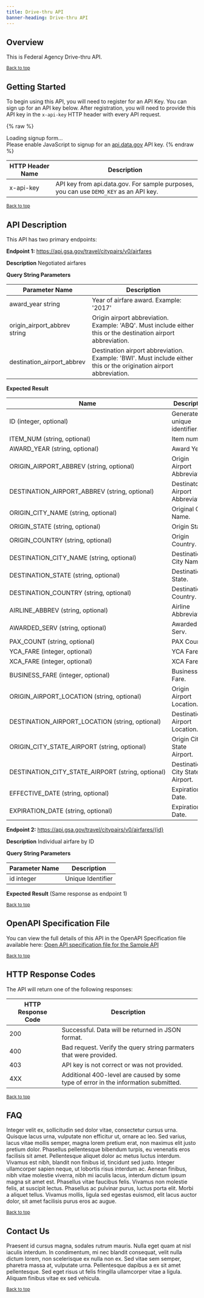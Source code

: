 ```yaml
---
title: Drive-thru API
banner-heading: Drive-thru API
---
```



## Overview

This is Federal Agency Drive-thru API.

<p><small><a href="#">Back to top</a></small></p>

## Getting Started

To begin using this API, you will need to register for an API Key. You can sign up for an API key below.  After registration, you will need to provide this API key in the `x-api-key` HTTP header with every API request.


{% raw %}
<div id="apidatagov_signup">Loading signup form...</div>
<script type="text/javascript">
  /* * * CONFIGURATION VARIABLES: EDIT BEFORE PASTING INTO YOUR WEBPAGE * * */
  var apiUmbrellaSignupOptions = {
    // Pick a short, unique name to identify your site, like 'gsa-auctions'
    // in this example.
    registrationSource: 'gsa-open',

    // Enter the API key you signed up for and specially configured for this
    // API key signup embed form.
    apiKey: 'Wjww6pZMosePwXxnz7foeWBYa0ADCcw1NIMfuOoP',

    // Provide an example URL you want to show to users after they signup.
    // This can be any API endpoint on your server, and you can use the
    // special {{api_key}} variable to automatically substitute in the API
    // key the user just signed up for.
    exampleApiUrl: 'https://api.gsa.gov/systems/datagov/3/action/package_search?api_key={{api_key}}',

    // OPTIONAL: Provide extra content to display on the signup confirmation
    // page. This will be displayed below the user's API key and the example
    // API URL are shown. HTML is allowed. Defaults to ""
    // signupConfirmationMessage: '',

    // OPTIONAL: Provide a URL to your own contact page to link to for user
    // support. Defaults to "https://api.data.gov/contact/"
    contactUrl: 'https://github.com/gsa/gsa-apis/issues',

    // OPTIONAL: Set to true to verify the user's e-mail address by only
    // sending them their API key via e-mail, and not displaying it on the
    // signup confirmation web page. Defaults to false.
    // verifyEmail: true,

    // OPTIONAL: Set to false to disable sending a welcome e-mail to the
    // user after signing up. Defaults to true.
    // sendWelcomeEmail: false,

    // OPTIONAL: Provide the name of your developer site. This will appear
    // in the subject of the welcome e-mail as "Your {{siteName}} API key".
    // Defaults to "api.data.gov".
    // siteName: 'GSA Developer Network',

    // OPTIONAL: Provide a custom sender name for who the welcome email
    // appears from. The actual address will be "noreply@api.data.gov", but
    // this will change the name of the displayed sender in this fashion:
    // "{{emailFromName}} <noreply@api.data.gov>". Defaults to "".
    // emailFromName: 'GSA Developer Network',

    // OPTIONAL: Provide an extra input field to ask for the user's website.
    // Defaults to false.
    // websiteInput: true,

    // OPTIONAL: Provide an extra checkbox asking the user to agree to terms
    // and conditions before signing up. Defaults to false.
    // termsCheckbox: true,

    // OPTIONAL: If the terms & conditions checkbox is enabled, link to this
    // URL for your API's terms & conditions. Defaults to "".
    // termsUrl: "https://agency.gov/api-terms/",
  };

  /* * * DON'T EDIT BELOW THIS LINE * * */
  (function() {
    var apiUmbrella = document.createElement('script'); apiUmbrella.type = 'text/javascript'; apiUmbrella.async = true;
    apiUmbrella.src = 'https://api.data.gov/static/javascripts/signup_embed.js';
    (document.getElementsByTagName('head')[0] || document.getElementsByTagName('body')[0]).appendChild(apiUmbrella);
  })();
</script>
<noscript>Please enable JavaScript to signup for an <a href="http://api.data.gov/">api.data.gov</a> API key.</noscript>
{% endraw %}  


| HTTP Header Name | Description |
| ---- | ----------- |
| x-api-key | API key from api.data.gov.  For sample purposes, you can use `DEMO_KEY` as an API key. |



<p><small><a href="#">Back to top</a></small></p>

## API Description



This API has two primary endpoints:

**Endpoint 1:** https://api.gsa.gov/travel/citypairs/v0/airfares

**Description**   Negotiated airfares

**Query String Parameters**

| Parameter Name | Description |
| ---- | ----------- |
| award_year string | Year of airfare award. Example: '2017' |
| origin_airport_abbrev string | Origin airport abbreviation. Example: 'ABQ'. Must include either this or the destination airport abbreviation. |
| destination_airport_abbrev | Destination airport abbreviation. Example: 'BWI'. Must include either this or the origination airport abbreviation. |

**Expected Result**

| Name  | Description |
| ---- | ----------- |
| ID (integer, optional) | Generated unique identifier. |
| ITEM_NUM (string, optional) | Item number. |
| AWARD_YEAR (string, optional) | Award Year. |
| ORIGIN_AIRPORT_ABBREV (string, optional) | Origin Airport Abbreviation. |
| DESTINATION_AIRPORT_ABBREV (string, optional) | Destinatoin Airport Abbreviation. |
| ORIGIN_CITY_NAME (string, optional) | Original City Name. |
| ORIGIN_STATE (string, optional) | Origin State. |
| ORIGIN_COUNTRY (string, optional) | Origin Country. |
| DESTINATION_CITY_NAME (string, optional) | Destination City Name. |
| DESTINATION_STATE (string, optional) | Destination State. |
| DESTINATION_COUNTRY (string, optional) | Destination Country. |
| AIRLINE_ABBREV (string, optional) | Airline Abbreviation. |
| AWARDED_SERV (string, optional) | Awarded Serv. |
| PAX_COUNT (string, optional) | PAX Count. |
| YCA_FARE (integer, optional) | YCA Fare. |
| XCA_FARE (integer, optional) | XCA Fare. |
| BUSINESS_FARE (integer, optional) | Business Fare. |
| ORIGIN_AIRPORT_LOCATION (string, optional) | Origin Airport Location. |
| DESTINATION_AIRPORT_LOCATION (string, optional) | Destination Airport Location. |
| ORIGIN_CITY_STATE_AIRPORT (string, optional) | Origin City State Airport. |
| DESTINATION_CITY_STATE_AIRPORT (string, optional) | Destination City State Airport. |
| EFFECTIVE_DATE (string, optional) | Expiration Date. |
| EXPIRATION_DATE (string, optional) | Expiration Date. |



**Endpoint 2:** https://api.gsa.gov/travel/citypairs/v0/airfares/{id}

**Description**   Individual airfare by ID

**Query String Parameters**

| Parameter Name | Description |
| ---- | ----------- |
| id integer | Unique Identifier |

**Expected Result**
(Same response as endpoint 1)

<p><small><a href="#">Back to top</a></small></p>

## OpenAPI Specification File

You can view the full details of this API in the OpenAPI Specification file available here:
<a href="v1/openapi.yaml">Open API specification file for the Sample API</a>

<p><small><a href="#">Back to top</a></small></p>

## HTTP Response Codes

The API will return one of the following responses:

| HTTP Response Code | Description |
| ---- | ----------- |
| 200 | Successful. Data will be returned in JSON format. |
| 400 | Bad request. Verify the query string parmaters that were provided. |
| 403 | API key is not correct or was not provided. |
| 4XX | Additional 400-level are caused by some type of error in the information submitted. |

<p><small><a href="#">Back to top</a></small></p>


## FAQ

Integer velit ex, sollicitudin sed dolor vitae, consectetur cursus urna. Quisque lacus urna, vulputate non efficitur ut, ornare ac leo. Sed varius, lacus vitae mollis semper, magna lorem pretium erat, non maximus elit justo pretium dolor. Phasellus pellentesque bibendum turpis, eu venenatis eros facilisis sit amet. Pellentesque aliquet dolor ac metus luctus interdum. Vivamus est nibh, blandit non finibus id, tincidunt sed justo. Integer ullamcorper sapien neque, ut lobortis risus interdum ac. Aenean finibus, nibh vitae molestie viverra, nibh mi iaculis lacus, interdum dictum ipsum magna sit amet est. Phasellus vitae faucibus felis. Vivamus non molestie felis, at suscipit lectus. Phasellus ac pulvinar purus, luctus porta elit. Morbi a aliquet tellus. Vivamus mollis, ligula sed egestas euismod, elit lacus auctor dolor, sit amet facilisis purus eros ac augue.

<p><small><a href="#">Back to top</a></small></p>

## Contact Us

Praesent id cursus magna, sodales rutrum mauris. Nulla eget quam at nisl iaculis interdum. In condimentum, mi nec blandit consequat, velit nulla dictum lorem, non scelerisque ex nulla non ex. Sed vitae sem semper, pharetra massa at, vulputate urna. Pellentesque dapibus a ex sit amet pellentesque. Sed eget risus ut felis fringilla ullamcorper vitae a ligula. Aliquam finibus vitae ex sed vehicula.

<p><small><a href="#">Back to top</a></small></p>
